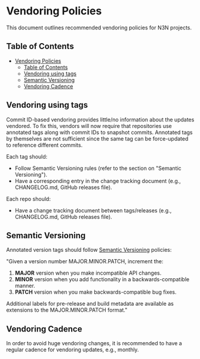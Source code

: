 # Vendoring Policies

This document outlines recommended vendoring policies for N3N projects.

## Table of Contents

- [Vendoring Policies](#vendoring-policies)
  - [Table of Contents](#table-of-contents)
  - [Vendoring using tags](#vendoring-using-tags)
  - [Semantic Versioning](#semantic-versioning)
  - [Vendoring Cadence](#vendoring-cadence)

## Vendoring using tags

Commit ID-based vendoring provides little/no information about the updates vendored. To fix this, vendors will now require that repositories use annotated tags along with commit IDs to snapshot commits. Annotated tags by themselves are not sufficient since the same tag can be force-updated to reference different commits.

Each tag should:

- Follow Semantic Versioning rules (refer to the section on "Semantic Versioning").
- Have a corresponding entry in the change tracking document (e.g., CHANGELOG.md, GitHub releases file).

Each repo should:

- Have a change tracking document between tags/releases (e.g., CHANGELOG.md, GitHub releases file).

## Semantic Versioning

Annotated version tags should follow [Semantic Versioning](http://semver.org) policies:

"Given a version number MAJOR.MINOR.PATCH, increment the:

1. **MAJOR** version when you make incompatible API changes.
2. **MINOR** version when you add functionality in a backwards-compatible manner.
3. **PATCH** version when you make backwards-compatible bug fixes.

Additional labels for pre-release and build metadata are available as extensions to the MAJOR.MINOR.PATCH format."

## Vendoring Cadence

In order to avoid huge vendoring changes, it is recommended to have a regular cadence for vendoring updates, e.g., monthly.
